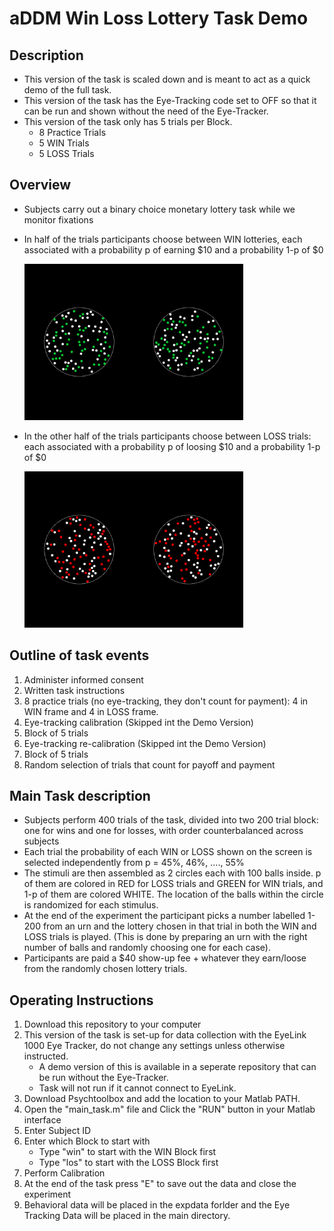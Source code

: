 # aDDM Win Loss Lottery Task Demo

## Description
* This version of the task is scaled down and is meant to act as a quick demo of the full task. 
* This version of the task has the Eye-Tracking code set to OFF so that it can be run and shown without the need of the Eye-Tracker. 
* This version of the task only has 5 trials per Block. 
     - 8 Practice Trials
     - 5 WIN Trials
     - 5 LOSS Trials

## Overview
* Subjects carry out a binary choice monetary lottery task while we monitor fixations
* In half of the trials participants choose between WIN lotteries, each associated with a probability p of earning $10 and a probability 1-p of $0

     <img src="images/win_stim.png" style="height: 250px; width: 350px">

* In the other half of the trials participants choose between LOSS trials: each associated  with a probability p of loosing $10 and a probability 1-p of $0

     <img src="images/loss_stim.png" style="height: 250px; width: 350px">


## Outline of task events
1. Administer informed consent
2. Written task instructions
3. 8 practice trials (no eye-tracking, they don't count for payment): 4 in WIN frame and 4 in LOSS frame.
4. Eye-tracking calibration (Skipped int the Demo Version)
5. Block of 5 trials
6. Eye-tracking re-calibration (Skipped int the Demo Version)
7. Block of 5 trials
8. Random selection of trials that count for payoff and payment

## Main Task description
* Subjects perform 400 trials of the task, divided into two 200 trial block: one for wins and one for losses, with order counterbalanced across subjects
* Each trial the probability of each WIN or LOSS shown on the screen is selected independently from p = 45%, 46%, ...., 55%
* The stimuli are then assembled as 2 circles each with 100 balls inside. p of them are colored in RED for LOSS trials and GREEN for WIN trials, and 1-p of them are colored WHITE. The location of the balls within the circle is randomized for each stimulus. 
* At the end of the experiment the participant picks a number labelled 1-200 from an urn and the lottery chosen in that trial in both the WIN and LOSS trials is played. (This is done by preparing an urn with the right number of balls and randomly choosing one for each case). 
* Participants are paid a $40 show-up fee + whatever they earn/loose from the randomly chosen lottery trials.

## Operating Instructions
1. Download this repository to your computer
2. This version of the task is set-up for data collection with the EyeLink 1000 Eye Tracker, do not change any settings unless otherwise instructed. 
     - A demo version of this is available in a seperate repository that can be run without the Eye-Tracker. 
     - Task will not run if it cannot connect to EyeLink.
3. Download Psychtoolbox and add the location to your Matlab PATH. 
4. Open the "main_task.m" file and Click the "RUN" button in your Matlab interface
5. Enter Subject ID
6. Enter which Block to start with
     - Type "win" to start with the WIN Block first
     - Type "los" to start with the LOSS Block first
7. Perform Calibration
8. At the end of the task press "E" to save out the data and close the experiment
9. Behavioral data will be placed in the expdata forlder and the Eye Tracking Data will be placed in the main directory.
